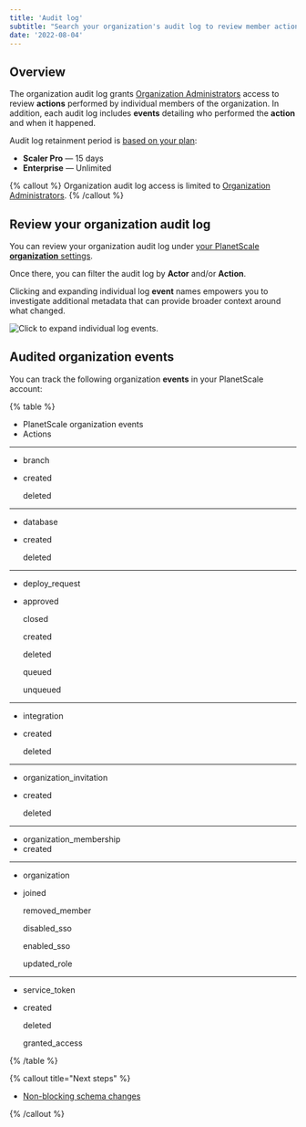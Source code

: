 ```yaml
---
title: 'Audit log'
subtitle: "Search your organization's audit log to review member actions and events."
date: '2022-08-04'
---
```


## Overview

The organization audit log grants [Organization Administrators](/docs/concepts/access-control#organization-administrator) access to review **actions** performed by individual members of the organization. In addition, each audit log includes **events** detailing who performed the **action** and when it happened.

Audit log retainment period is [based on your plan](/docs/concepts/billing#planetscale-plans):

- **Scaler Pro** — 15 days
- **Enterprise** — Unlimited

{% callout %}
Organization audit log access is limited to [Organization Administrators](/docs/concepts/access-control#organization-administrator).
{% /callout %}

## Review your organization audit log

You can review your organization audit log under [your PlanetScale **organization** settings](https://app.planetscale.com/~/settings/audit-log).

Once there, you can filter the audit log by **Actor** and/or **Action**.

Clicking and expanding individual log **event** names empowers you to investigate additional metadata that can provide broader context around what changed.

![Click to expand individual log events.](/assets/docs/concepts/audit-log/event.png)

## Audited organization events

You can track the following organization **events** in your PlanetScale account:

{% table %}

- PlanetScale organization events
- Actions

---

- branch
- created

  deleted

---

- database
- created

  deleted

---

- deploy_request
- approved

  closed

  created

  deleted

  queued

  unqueued

---

- integration
- created

  deleted

---

- organization_invitation
- created

  deleted

---

- organization_membership
- created

---

- organization
- joined

  removed_member

  disabled_sso

  enabled_sso

  updated_role

---

- service_token
- created

  deleted

  granted_access

{% /table %}

{% callout title="Next steps" %}

- [Non-blocking schema changes](/docs/concepts/nonblocking-schema-changes)

{% /callout %}
